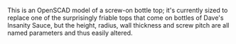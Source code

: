 This is an OpenSCAD model of a screw-on bottle top; it's currently sized to
replace one of the surprisingly friable tops that come on bottles of Dave's
Insanity Sauce, but the height, radius, wall thickness and screw pitch are all
named parameters and thus easily altered.
